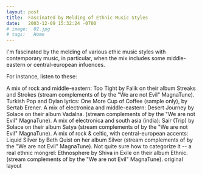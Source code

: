 ```yaml
---
layout: post
title:  Fascinated by Melding of Ethnic Music Styles
date:   2003-12-09 15:32:24 -0700
# image:  02.jpg
# tags:   Home
---
```


I'm fascinated by the melding of various ethic music styles with contemporary music, in particular, when the mix includes some middle-eastern or central-european infuences.

For instance, listen to these:

A mix of rock and middle-eastern: Too Tight by Falik on their album Streaks and Strokes
(stream complements of by the "We are not Evil" MagnaTune).
Turkish Pop and Dylan lyrics: One More Cup of Coffee (sample only), by Sertab Erener.
A mix of electronica and middle-eastern: Desert Journey by Solace on their album Vadalna.
(stream complements of by the "We are not Evil" MagnaTune).
A mix of electronica and south asia (india): Sair (Trip) by Solace on their album Satya
(stream complements of by the "We are not Evil" MagnaTune).
A mix of rock & celtic, with central-european accents: Liquid Silver by Beth Quist on her album Silver
(stream complements of by the "We are not Evil" MagnaTune).
Not quite sure how to categorize it -- a real ethnic mongrel: Ethnosphere by Shiva in Exile on their album Ethnic.
(stream complements of by the "We are not Evil" MagnaTune).
original layout

